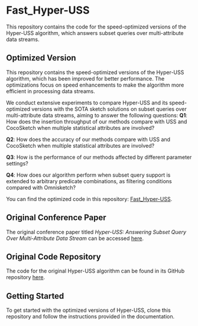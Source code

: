 # Fast_Hyper-USS

This repository contains the code for the speed-optimized versions of the Hyper-USS algorithm, which answers subset queries over multi-attribute data streams. 

## Optimized Version

This repository contains the speed-optimized versions of the Hyper-USS algorithm, which has been improved for better performance. The optimizations focus on speed enhancements to make the algorithm more efficient in processing data streams.

We conduct extensive experiments to compare Hyper-USS and its speed-optimized versions with the SOTA sketch solutions on subset queries over multi-attribute data streams, aiming to answer the following questions:
**Q1**: How does the insertion throughput of our methods compare with USS and CocoSketch when multiple statistical attributes are involved?

**Q2**: How does the accuracy of our methods compare with USS and CocoSketch when multiple statistical attributes are involved?

**Q3**: How is the performance of our methods affected by different parameter settings?

**Q4**: How does our algorithm perform when subset query support is extended to arbitrary predicate combinations, as filtering conditions compared with Omnisketch?

You can find the optimized code in this repository: [Fast_Hyper-USS](https://github.com/moxiaoshao/Fast_Hyper-USS/blob/master/CPU2.0).

## Original Conference Paper

The original conference paper titled *Hyper-USS: Answering Subset Query Over Multi-Attribute Data Stream* can be accessed [here](https://dl.acm.org/doi/pdf/10.1145/3580305.3599383).

## Original Code Repository

The code for the original Hyper-USS algorithm can be found in its GitHub repository [here](https://github.com/HyperUSS/HyperUSS).

## Getting Started

To get started with the optimized versions of Hyper-USS, clone this repository and follow the instructions provided in the documentation.




